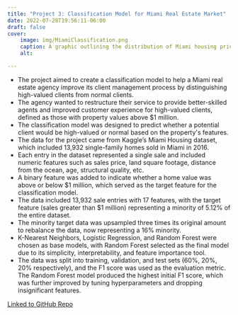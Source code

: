 ```yaml
---
title: "Project 3: Classification Model for Miami Real Estate Market"
date: 2022-07-28T19:56:11-06:00
draft: false
cover:
    image: img/MiamiClassification.png
    caption: A graphic outlining the distribution of Miami housing prices.
    alt:

---
```


* The project aimed to create a classification model to help a Miami real estate agency improve its client management process by distinguishing high-valued clients from normal clients.
* The agency wanted to restructure their service to provide better-skilled agents and improved customer experience for high-valued clients, defined as those with property values above $1 million.
* The classification model was designed to predict whether a potential client would be high-valued or normal based on the property's features.
* The data for the project came from Kaggle’s Miami Housing dataset, which included 13,932 single-family homes sold in Miami in 2016.
* Each entry in the dataset represented a single sale and included numeric features such as sales price, land square footage, distance from the ocean, age, structural quality, etc.
* A binary feature was added to indicate whether a home value was above or below $1 million, which served as the target feature for the classification model.
* The data included 13,932 sale entries with 17 features, with the target feature (sales greater than $1 million) representing a minority of 5.12% of the entire dataset.
* The minority target data was upsampled three times its original amount to rebalance the data, now representing a 16% minority.
* K-Nearest Neighbors, Logistic Regression, and Random Forest were chosen as base models, with Random Forest selected as the final model due to its simplicity, interpretability, and feature importance tool.
* The data was split into training, validation, and test sets (60%, 20%, 20% respectively), and the F1 score was used as the evaluation metric. The Random Forest model produced the highest initial F1 score, which was further improved by tuning hyperparameters and dropping insignificant features.

[Linked to GitHub Repo](https://github.com/apeterson321/Miami-Housing-Classification-Project)
